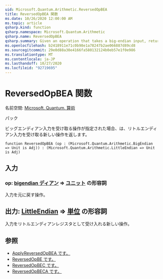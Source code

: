 ```yaml
---
uid: Microsoft.Quantum.Arithmetic.ReversedOpBEA
title: ReversedOpBEA 関数
ms.date: 10/26/2020 12:00:00 AM
ms.topic: article
qsharp.kind: function
qsharp.namespace: Microsoft.Quantum.Arithmetic
qsharp.name: ReversedOpBEA
qsharp.summary: Given an operation that takes a big-endian input, returns a new operation that takes a little-endian input.
ms.openlocfilehash: b2418911e71c0b98e1a78247b2ae066887d89cd8
ms.sourcegitcommit: 29e0d88a30e4166fa580132124b0eb57e1f0e986
ms.translationtype: MT
ms.contentlocale: ja-JP
ms.lasthandoff: 10/27/2020
ms.locfileid: "92719695"
---
```

# <a name="reversedopbea-function"></a>ReversedOpBEA 関数

名前空間: [Microsoft. Quantum. 算術](xref:Microsoft.Quantum.Arithmetic)

パック [](https://nuget.org/packages/)


ビッグエンディアン入力を受け取る操作が指定された場合、は、リトルエンディアン入力を受け取る新しい操作を返します。

```qsharp
function ReversedOpBEA (op : (Microsoft.Quantum.Arithmetic.BigEndian => Unit is Adj)) : (Microsoft.Quantum.Arithmetic.LittleEndian => Unit is Adj)
```


## <a name="input"></a>入力

### <a name="op--bigendian--unit-adj"></a>op: [bigendian ディアン](xref:Microsoft.Quantum.Arithmetic.BigEndian) => [ユニット](xref:microsoft.quantum.lang-ref.unit) の形容詞

入力を元に戻す操作。



## <a name="output--littleendian--unit-adj"></a>出力: [LittleEndian](xref:Microsoft.Quantum.Arithmetic.LittleEndian) => [単位](xref:microsoft.quantum.lang-ref.unit) の形容詞

入力をリトルエンディアンレジスタとして受け入れる新しい操作。

## <a name="see-also"></a>参照

- [ApplyReversedOpBEA です。](xref:Microsoft.Quantum.Arithmetic.ApplyReversedOpBEA)
- [ReversedOpBE です。](xref:Microsoft.Quantum.Arithmetic.ReversedOpBE)
- [ReversedOpBEC です。](xref:Microsoft.Quantum.Arithmetic.ReversedOpBEC)
- [ReversedOpBECA です。](xref:Microsoft.Quantum.Arithmetic.ReversedOpBECA)